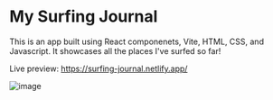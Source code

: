 # My Surfing Journal
This is an app built using React componenets, Vite, HTML, CSS, and Javascript. It showcases all the places I've surfed so far!

Live preview: https://surfing-journal.netlify.app/

![image](https://user-images.githubusercontent.com/26408789/234929198-e14f6ead-46db-4351-b55e-ba2622f7b297.png)
